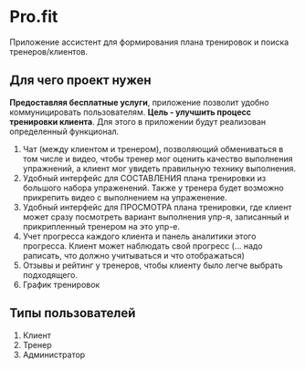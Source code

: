 # Pro.fit
Приложение ассистент для формирования плана тренировок и поиска тренеров/клиентов.

## Для чего проект нужен
**Предоставляя бесплатные услуги**, приложение позволит удобно коммуницировать пользователям.
**Цель - улучшить процесс тренировки клиента**. Для этого в приложении будут реализован определенный функционал. 
1. Чат (между клиентом и тренером), позволяющий обмениваться в том числе и видео, чтобы тренер мог оценить
качество выполнения упражнений, а клиент мог увидеть правильную технику выполнения.
2. Удобный интерфейс для СОСТАВЛЕНИЯ плана тренировки из большого набора упраженений. Также у тренера будет
возможно прикрепить видео с выполнением на упраженение.
3. Удобный интерфейс для ПРОСМОТРА плана тренировки, где клиент может сразу посмотреть вариант выполнения упр-я, 
записанный и прикрипленный тренером на это упр-е.
4. Учет прогресса каждого клиента и панель аналитики этого прогресса. Клиент может наблюдать свой прогресс
   (... надо раписать, что должно учитываться и что отображаться)
5. Отзывы и рейтинг у тренеров, чтобы клиенту было легче выбрать подходящего.
6. График тренировок


## Типы пользователей
1. Клиент
2. Тренер
3. Администратор

